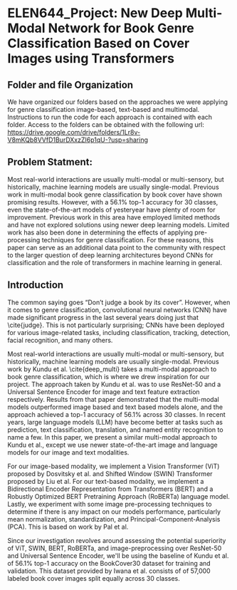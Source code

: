 # ELEN644_Project: New Deep Multi-Modal Network for Book Genre Classification Based on Cover Images using Transformers

## Folder and file Organization 
We have organized our folders based on the approaches we were applying for genre classification image-based, text-based and multimodal. Instructions to run the code for each approach is contained with each folder. Access to the folders can be obtained with the following url: 
https://drive.google.com/drive/folders/1Lr8v-V8mKQb8VVfD1BurDXxzZI6p1qU-?usp=sharing 


## Problem Statment: 
Most real-world interactions are usually multi-modal or multi-sensory, but historically, machine learning models are usually single-modal. Previous work in multi-modal book genre classification by book cover have shown promising results. However, with a 56.1\% top-1 accuracy for 30 classes, even the state-of-the-art models of yesteryear have plenty of room for improvement. Previous work in this area have employed limited methods and have not explored solutions using newer deep learning models. Limited work has also been done in determining the effects of applying pre-processing techniques for genre classification. For these reasons, this paper can serve as an additional data point to the community with respect to the larger question of deep learning architectures beyond CNNs for classification and the role of transformers in machine learning in general.

## Introduction
The common saying goes “Don’t judge a book by its cover”. However, when it comes to genre classification, convolutional neural networks (CNN) have made significant progress in the last several years doing just that \cite{judge}. This is not particularly surprising; CNNs have been deployed for various image-related tasks, including classification, tracking, detection, facial recognition, and many others.

Most real-world interactions are usually multi-modal or multi-sensory, but historically, machine learning models are usually single-modal. Previous work by Kundu et al. \cite{deep_multi} takes a multi-modal approach to book genre classification, which is where we drew inspiration for our project. The approach taken by Kundu et al. was to use ResNet-50 and a Universal Sentence Encoder for image and text feature extraction respectively. Results from that paper demonstrated that the multi-modal models outperformed image based and text based models alone, and the approach achieved a top-1 accuracy of 56.1\% across 30 classes. In recent years, large language models (LLM) have become better at tasks such as prediction, text classification, translation, and named entity recognition to name a few. In this paper, we present a similar multi-modal approach to Kundu et al., except we use newer state-of-the-art image and language models for our image and text modalities.

For our image-based modality, we implement a Vision Transformer (ViT) proposed by Dosvitsky et al.  and Shifted Window (SWIN) Transformer proposed by Liu et al.  For our text-based modality, we implement a Bidirectional Encoder Representation from Transformers (BERT) and a Robustly Optimized BERT Pretraining Approach (RoBERTa) language model. Lastly, we experiment with some image pre-processing techniques to determine if there is any impact on our models performance, particularly mean normalization, standardization, and Principal-Component-Analysis (PCA). This is based on work by Pal et al.

Since our investigation revolves around assessing the potential superiority of ViT, SWIN, BERT, RoBERTa, and image-preprocessing over ResNet-50 and Universal Sentence Encoder, we'll be using the baseline of Kundu et al. of 56.1\% top-1 accuracy on the BookCover30 dataset for training and validation. This dataset provided by Iwana et al.  consists of of 57,000 labeled book cover images split equally across 30 classes.






